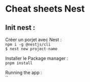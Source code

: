 # Cheat sheets Nest

## Init nest :

Créer un porjet avec Nest :  
`npm i -g @nestjs/cli`  
`$ nest new project-name`  

Installer le Package manager :  
`pnpm install`  

Running the app :  
``